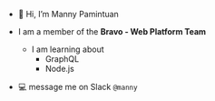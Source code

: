 - 👋 Hi, I’m Manny Pamintuan
- I am a member of the **Bravo - Web Platform Team**
  - I am learning about
    - GraphQL
    - Node.js
  
-  💻 message me on Slack `@manny`



<!---
MannyPamintuan/MannyPamintuan is a ✨ special ✨ repository because its `README.md` (this file) appears on your GitHub profile.
You can click the Preview link to take a look at your changes.
--->

